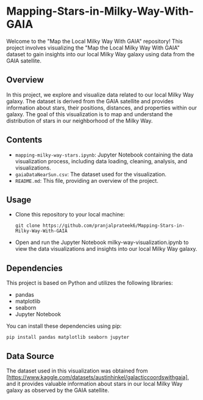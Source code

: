 # Mapping-Stars-in-Milky-Way-With-GAIA
Welcome to the "Map the Local Milky Way With GAIA" repository! This project involves visualizing the "Map the Local Milky Way With GAIA" dataset to gain insights into our local Milky Way galaxy using data from the GAIA satellite.
## Overview

In this project, we explore and visualize data related to our local Milky Way galaxy. The dataset is derived from the GAIA satellite and provides information about stars, their positions, distances, and properties within our galaxy. The goal of this visualization is to map and understand the distribution of stars in our neighborhood of the Milky Way.

## Contents

- `mapping-milky-way-stars.ipynb`: Jupyter Notebook containing the data visualization process, including data loading, cleaning, analysis, and visualizations.
- `gaiaDataNearSun.csv`: The dataset used for the visualization.
- `README.md`: This file, providing an overview of the project.

## Usage

- Clone this repository to your local machine:

   ```shell
   git clone https://github.com/pranjalprateek6/Mapping-Stars-in-Milky-Way-With-GAIA
   ```
- Open and run the Jupyter Notebook milky-way-visualization.ipynb to view the data visualizations and insights into our local Milky Way galaxy.

## Dependencies
This project is based on Python and utilizes the following libraries:

- pandas
- matplotlib
- seaborn
- Jupyter Notebook

You can install these dependencies using pip:

```shell
pip install pandas matplotlib seaborn jupyter
```
## Data Source
The dataset used in this visualization was obtained from [https://www.kaggle.com/datasets/austinhinkel/galacticcoordswithgaia], and it provides valuable information about stars in our local Milky Way galaxy as observed by the GAIA satellite.





